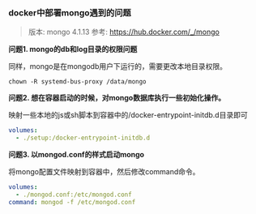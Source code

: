 ### docker中部署mongo遇到的问题

> 版本: mongo 4.1.13
> 参考: https://hub.docker.com/_/mongo

**问题1. mongo的db和log目录的权限问题**

同样，mongo是在mongodb用户下运行的，需要更改本地目录权限。

```shell
chown -R systemd-bus-proxy /data/mongo
```

**问题2. 想在容器启动的时候，对mongo数据库执行一些初始化操作。**

映射一些本地的js或sh脚本到容器中的/docker-entrypoint-initdb.d目录即可

```yaml
volumes:
  - ./setup:/docker-entrypoint-initdb.d
```

**问题3. 以mongod.conf的样式启动mongo**

将mongo配置文件映射到容器中，然后修改command命令。

```yaml
volumes:
  - ./mongod.conf:/etc/mongod.conf
command: mongod -f /etc/mongod.conf
```
